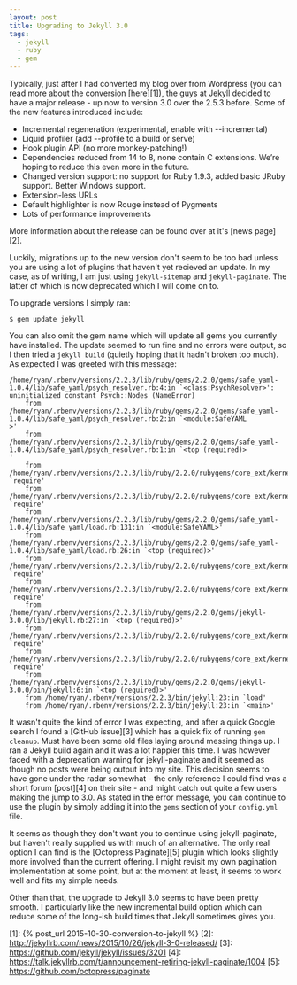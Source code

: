 ```yaml
---
layout: post
title: Upgrading to Jekyll 3.0
tags:
  - jekyll
  - ruby
  - gem
---
```


Typically, just after I had converted my blog over from Wordpress (you can read more about the conversion [here][1]), the guys at Jekyll decided to have a major release - up now to version 3.0 over the 2.5.3 before. Some of the new features introduced include:

- Incremental regeneration (experimental, enable with --incremental)
- Liquid profiler (add --profile to a build or serve)
- Hook plugin API (no more monkey-patching!)
- Dependencies reduced from 14 to 8, none contain C extensions. We’re hoping to reduce this even more in the future.
- Changed version support: no support for Ruby 1.9.3, added basic JRuby support. Better Windows support.
- Extension-less URLs
- Default highlighter is now Rouge instead of Pygments
- Lots of performance improvements

More information about the release can be found over at it's [news page][2].

Luckily, migrations up to the new version don't seem to be too bad unless you are using a lot of plugins that haven't yet recieved an update. In my case, as of writing, I am just using `jekyll-sitemap` and `jekyll-paginate`. The latter of which is now deprecated which I will come on to.

To upgrade versions I simply ran:

    $ gem update jekyll

You can also omit the gem name which will update all gems you currently have installed. The update seemed to run fine and no errors were output, so I then tried a `jekyll build` (quietly hoping that it hadn't broken too much). As expected I was greeted with this message:

    /home/ryan/.rbenv/versions/2.2.3/lib/ruby/gems/2.2.0/gems/safe_yaml-1.0.4/lib/safe_yaml/psych_resolver.rb:4:in `<class:PsychResolver>': uninitialized constant Psych::Nodes (NameError)
        from /home/ryan/.rbenv/versions/2.2.3/lib/ruby/gems/2.2.0/gems/safe_yaml-1.0.4/lib/safe_yaml/psych_resolver.rb:2:in `<module:SafeYAML          >'
        from /home/ryan/.rbenv/versions/2.2.3/lib/ruby/gems/2.2.0/gems/safe_yaml-1.0.4/lib/safe_yaml/psych_resolver.rb:1:in `<top (required)>          '
        from /home/ryan/.rbenv/versions/2.2.3/lib/ruby/2.2.0/rubygems/core_ext/kernel_require.rb:69:in `require'
        from /home/ryan/.rbenv/versions/2.2.3/lib/ruby/2.2.0/rubygems/core_ext/kernel_require.rb:69:in `require'
        from /home/ryan/.rbenv/versions/2.2.3/lib/ruby/gems/2.2.0/gems/safe_yaml-1.0.4/lib/safe_yaml/load.rb:131:in `<module:SafeYAML>'
        from /home/ryan/.rbenv/versions/2.2.3/lib/ruby/gems/2.2.0/gems/safe_yaml-1.0.4/lib/safe_yaml/load.rb:26:in `<top (required)>'
        from /home/ryan/.rbenv/versions/2.2.3/lib/ruby/2.2.0/rubygems/core_ext/kernel_require.rb:69:in `require'
        from /home/ryan/.rbenv/versions/2.2.3/lib/ruby/2.2.0/rubygems/core_ext/kernel_require.rb:69:in `require'
        from /home/ryan/.rbenv/versions/2.2.3/lib/ruby/gems/2.2.0/gems/jekyll-3.0.0/lib/jekyll.rb:27:in `<top (required)>'
        from /home/ryan/.rbenv/versions/2.2.3/lib/ruby/2.2.0/rubygems/core_ext/kernel_require.rb:69:in `require'
        from /home/ryan/.rbenv/versions/2.2.3/lib/ruby/2.2.0/rubygems/core_ext/kernel_require.rb:69:in `require'
        from /home/ryan/.rbenv/versions/2.2.3/lib/ruby/gems/2.2.0/gems/jekyll-3.0.0/bin/jekyll:6:in `<top (required)>'
        from /home/ryan/.rbenv/versions/2.2.3/bin/jekyll:23:in `load'
        from /home/ryan/.rbenv/versions/2.2.3/bin/jekyll:23:in `<main>'

It wasn't quite the kind of error I was expecting, and after a quick Google search I found a [GitHub issue][3] which has a quick fix of running `gem cleanup`. Must have been some old files laying around messing things up. I ran a Jekyll build again and it was a lot happier this time. I was however faced with a deprecation warning for jekyll-paginate and it seemed as though no posts were being output into my site. This decision seems to have gone under the radar somewhat - the only reference I could find was a short forum [post][4] on their site - and might catch out quite a few users making the jump to 3.0. As stated in the error message, you can continue to use the plugin by simply adding it into the `gems` section of your `config.yml` file.

It seems as though they don't want you to continue using jekyll-paginate, but haven't really supplied us with much of an alternative. The only real option I can find is the [Octopress Paginate][5] plugin which looks slightly more involved than the current offering. I might revisit my own pagination implementation at some point, but at the moment at least, it seems to work well and fits my simple needs.

Other than that, the upgrade to Jekyll 3.0 seems to have been pretty smooth. I particularly like the new incremental build option which can reduce some of the long-ish build times that Jekyll sometimes gives you.

[1]: {% post_url 2015-10-30-conversion-to-jekyll %}
[2]: http://jekyllrb.com/news/2015/10/26/jekyll-3-0-released/
[3]: https://github.com/jekyll/jekyll/issues/3201
[4]: https://talk.jekyllrb.com/t/announcement-retiring-jekyll-paginate/1004
[5]: https://github.com/octopress/paginate


